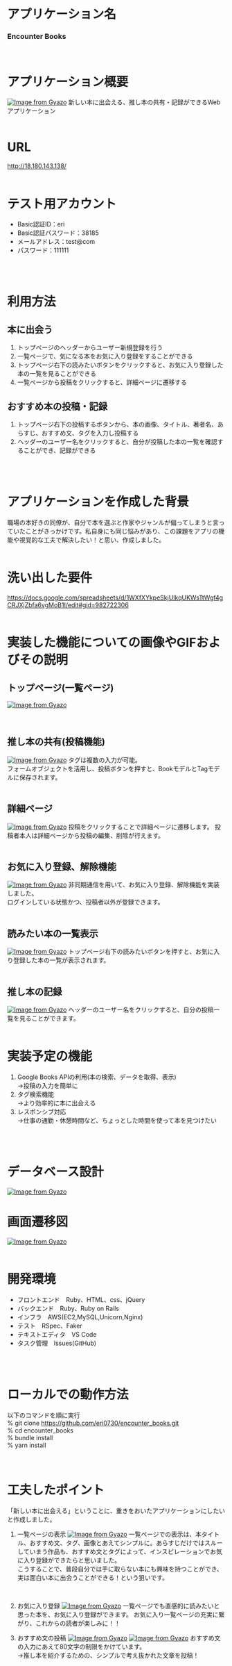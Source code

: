 # アプリケーション名
### Encounter Books
<br>

# アプリケーション概要
[![Image from Gyazo](https://i.gyazo.com/d84966c98f90112970cde6c61fc0d9eb.jpg)](https://gyazo.com/d84966c98f90112970cde6c61fc0d9eb)
新しい本に出会える、推し本の共有・記録ができるWebアプリケーション
<br>
<br>

# URL
http://18.180.143.138/
<br>
<br>

# テスト用アカウント
- Basic認証ID：eri
- Basic認証パスワード：38185
- メールアドレス：test@com
- パスワード：111111
<br>
<br>

# 利用方法
## 本に出会う
1. トップページのヘッダーからユーザー新規登録を行う
2. 一覧ページで、気になる本をお気に入り登録をすることができる
3. トップページ右下の読みたいボタンをクリックすると、お気に入り登録した本の一覧を見ることができる
4. 一覧ページから投稿をクリックすると、詳細ページに遷移する

## おすすめ本の投稿・記録
1. トップページ右下の投稿するボタンから、本の画像、タイトル、著者名、あらすじ、おすすめ文、タグを入力し投稿する
2. ヘッダーのユーザー名をクリックすると、自分が投稿した本の一覧を確認することができ、記録ができる
<br>
<br>

# アプリケーションを作成した背景
職場の本好きの同僚が、自分で本を選ぶと作家やジャンルが偏ってしまうと言っていたことがきっかけです。私自身にも同じ悩みがあり、この課題をアプリの機能や視覚的な工夫で解決したい！と思い、作成しました。
<br>
<br>

# 洗い出した要件
https://docs.google.com/spreadsheets/d/1WXfXYkpeSkjUIkqUKWsTtWgf4gCRJXjZbfa6vgMoB1I/edit#gid=982722306
<br>
<br>

# 実装した機能についての画像やGIFおよびその説明
## トップページ(一覧ページ)
[![Image from Gyazo](https://i.gyazo.com/6eb660a8cd458b27216decdb5ea0e8fa.jpg)](https://gyazo.com/6eb660a8cd458b27216decdb5ea0e8fa)

<br>

## 推し本の共有(投稿機能)
[![Image from Gyazo](https://i.gyazo.com/2656b0549e60d8b06e891c0a1738df18.png)](https://gyazo.com/2656b0549e60d8b06e891c0a1738df18)
タグは複数の入力が可能。<br>
フォームオブジェクトを活用し、投稿ボタンを押すと、BookモデルとTagモデルに保存されます。
<br>
<br>

## 詳細ページ
[![Image from Gyazo](https://i.gyazo.com/79aac1c6196aef91f78b66d922b7228d.gif)](https://gyazo.com/79aac1c6196aef91f78b66d922b7228d)
投稿をクリックすることで詳細ページに遷移します。
投稿者本人は詳細ページから投稿の編集、削除が行えます。
<br>
<br>

## お気に入り登録、解除機能
[![Image from Gyazo](https://i.gyazo.com/a47a81c349ca965df66571fde2022f2a.gif)](https://gyazo.com/a47a81c349ca965df66571fde2022f2a)
非同期通信を用いて、お気に入り登録、解除機能を実装しました。<br>
ログインしている状態かつ、投稿者以外が登録できます。
<br>
<br>

## 読みたい本の一覧表示
[![Image from Gyazo](https://i.gyazo.com/708211aa6a58e79686d7f6910f85145f.png)](https://gyazo.com/708211aa6a58e79686d7f6910f85145f)
トップページ右下の読みたいボタンを押すと、お気に入り登録した本の一覧が表示されます。
<br>
<br>

## 推し本の記録
[![Image from Gyazo](https://i.gyazo.com/adefbf1d6557f4e5242e4f20f14ec9e6.gif)](https://gyazo.com/adefbf1d6557f4e5242e4f20f14ec9e6)
ヘッダーのユーザー名をクリックすると、自分の投稿一覧を見ることができます。
<br>
<br>

# 実装予定の機能
1. Google Books APIの利用(本の検索、データを取得、表示)<br>
→投稿の入力を簡単に
2. タグ検索機能<br>
→より効率的に本に出会える
3. レスポンシブ対応<br>
→仕事の通勤・休憩時間など、ちょっとした時間を使って本を見つけたい
<br>
<br>

# データベース設計
[![Image from Gyazo](https://i.gyazo.com/1e2328ccd5e890c6cf77e6553b601cdf.png)](https://gyazo.com/1e2328ccd5e890c6cf77e6553b601cdf)
# 画面遷移図
[![Image from Gyazo](https://i.gyazo.com/fb23057b15e3a44c04dc4f17e7802124.png)](https://gyazo.com/fb23057b15e3a44c04dc4f17e7802124)
<br>
<br>

# 開発環境
- フロントエンド　Ruby、HTML、css、jQuery
- バックエンド　Ruby、Ruby on Rails
- インフラ　AWS(EC2,MySQL,Unicorn,Nginx)
- テスト　RSpec、Faker
- テキストエディタ　VS Code
- タスク管理　lssues(GitHub)
<br>
<br>

# ローカルでの動作方法
以下のコマンドを順に実行<br>
% git clone https://github.com/eri0730/encounter_books.git<br>
% cd encounter_books<br>
% bundle install<br>
% yarn install<br>
<br>
<br>

# 工夫したポイント
「新しい本に出会える」ということに、重きをおいたアプリケーションにしたいと作成しました。<br>
1. 一覧ページの表示
[![Image from Gyazo](https://i.gyazo.com/ed0e80d976e6956657fb09c2a53164a1.jpg)](https://gyazo.com/ed0e80d976e6956657fb09c2a53164a1)
一覧ページでの表示は、本タイトル、おすすめ文、タグ、画像とあえてシンプルに。あらすじだけではスルーしていまう作品も、おすすめ文とタグによって、インスピレーションでお気に入り登録ができたらと思いました。<br>
こうすることで、普段自分では手に取らない本にも興味を持つことができ、実は面白い本に出会うことができる！という狙いです。<br>
<br>

2. お気に入り登録
[![Image from Gyazo](https://i.gyazo.com/be8a3f9157b86568d614d0891dedd67b.gif)](https://gyazo.com/be8a3f9157b86568d614d0891dedd67b)
一覧ページでも直感的に読みたいと思った本を、お気に入り登録ができます。
お気に入り一覧ページの充実に繋がり、これからの読者が楽しみに！！

3. おすすめ文の投稿
[![Image from Gyazo](https://i.gyazo.com/3ea7ecd51b7e3f42121e31b7f285603f.png)](https://gyazo.com/3ea7ecd51b7e3f42121e31b7f285603f)
[![Image from Gyazo](https://i.gyazo.com/65a818d95c564549553e69e542552d7b.png)](https://gyazo.com/65a818d95c564549553e69e542552d7b)
おすすめ文の入力にあえて80文字の制限をかけています。<br>
→推し本を紹介するための、シンプルで考え抜かれた文章を投稿！<br>
<br>




<!-- # テーブル設計

## users テーブル

| Column             | Type   | Options                   |
| ------------------ | ------ | ------------------------- |
| nickname           | string | null:false                |
| email              | string | null: false, unique: true |
| encrypted_password | string | null: false               |
  
### Association

- has_many :books
- has_many :favorites
- has_many :favorite_books, through: :favorites, source: :book



## books テーブル

| Column           | Type       | Options                        |
| ---------------- | ---------- | ------------------------------ |
| title            | string     | null: false                    |
| author           | string     | null: false                    |
| summary          | text       | null: false                    |
| recommend        | text       | null: false                    |
| user             | references | null: false, foreign_key: true |

### Association

- belongs_to :user
- has_many :book_tag_relations, dependent: :destroy
- has_many :tags, through: :book_tag_relations, dependent: :destroy
- has_many :favorites, dependent: :destroy



## tags テーブル

| Column    | Type       | Options                        |
| --------- | ---------- | ------------------------------ |
| tag_name  | string     | null: false, uniqueness: true  |

### Association

- has_many :book_tag_relations
- has_many :books, through: :book_tag_relations



## book_tag_relations テーブル

| Column           | Type       | Options                        |
| ---------------- | ---------- | ------------------------------ |
| book             | references | foreign_key: true              |
| tag              | references | foreign_key: true              |

### Association

- belongs_to :book
- belongs_to :tag



## favoritesテーブル

| Column         | Type       | Options                        |
| -------------- | ---------- | ------------------------------ |
| user           | references | null: false, foreign_key: true |
| book           | references | null: false, foreign_key: true |

<!-- add_index :favorites, [:user_id, :book_id], unique: true  # 同じユーザが2回お気に入りできないようにする -->    

<!-- ### Association

- belongs_to :user
- belongs_to :book --> 
